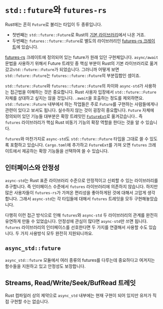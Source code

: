 # `std::future`와 `futures-rs`

Rust에는 흔히 `Future`로 불리는 타입이 두 종류입니다.

- 첫번째는 `std::future::Future`로 Rust의 [기본 라이브러리](https://doc.rust-lang.org/std/future/trait.Future.html)에서 나온 거죠.
- 두번째는 `futures::future::Future`로 별도의 라이브러리인 [futures-rs 크레이트](https://docs.rs/futures/0.3/futures/prelude/trait.Future.html)에 있습니다.

[futures-rs](https://docs.rs/futures/0.3/futures/prelude/trait.Future.html) 크레이트에 정의되어 있는 future가 원래 있던 구현체입니다. `async/await` 문법을 사용하기 위해서 Future 트레잇 중 핵심 부분이 Rust의 기본 라이브러리로 옮겨 갔고`std::future::Future`가 되었습니다. 그러니까 어떻게 보면 `std::future::Future`는 `futures::future::Future`의 부분집합인 셈이죠.

`std::future::Future`와 `futures::future::Future`의 차이와 `async-std`가 사용하는 접근법을 이해하는 것은 중요합니다. Rust 사용자 입장에서 `std::future::Future` 자체를 상대하고 싶지는 않을 것입니다. `.await`을 호출하는 정도를 제외하면요. `std::future::Future` 내부에서 하는 작업들은 주로 `Future`를 구현하는 사람들에게나 관련이 있다고 보셔도 됩니다. 실수하지 않는 것이 굉장히 중요합니다. `Future` 자체에 정의되어 있던 기능들 대부분은 확장 트레잇인 [`FutureExt`](https://docs.rs/futures/0.3/futures/future/trait.FutureExt.html)로 옮겨갔습니다.. 즉 `futures` 라이브러리가 핵심 Rust 비동기 기능의 확장 역할을 한다는 것을 알 수 있습니다.

`futures`와 마찬가지로 `async-std`도 `std::future::Future` 타입을 그대로 쓸 수 있도록 포함하고 있습니다. `Cargo.toml`에 추가하고 `FutureExt`를 가져 오면 `futures` 크레이트에서 제공하는 확장 기능들을 선택하여 쓸 수 있습니다.

## 인터페이스와 안정성

`async-std`는 Rust 표준 라이브러리 수준으로 안정적이고 신뢰할 수 있는 라이브러리를 추구합니다. 즉 인터페이스 수준에서 `futures` 라이브러리에 의존하지 않습니다. 하지만 많은 사용자들이 `futures-rs`가 가져온 편리성을 좋아하게된 것에 대해서 고맙게 생각합니다. 그래서 `async-std`는 각 타입들에 대해서 `futures` 트레잇을 모두 구현해놓았습니다.

다행히 이런 접근 방식으로 인해 `futures`와 `async-std` 두 라이브러리의 관계를 완전히 유연하게 만들 수 있었습니다. 안정성에 관심이 많다면 `async-std`만 쓰면 됩니다. `futures` 라이브러리의 인터페이스를 선호한다면 두 가지를 연결해서 사용할 수도 있습니다. 두 가지 사용방식 모두 완전히 지원되니까요.

## `async_std::future`

`async_std::future` 모듈에서 여러 종류의 futures를 다루는데 중요하다고 여겨지는 함수들을 지원하고 있고 안정성도 보장합니다.

## Streams, Read/Write/Seek/BufRead 트레잇

Rust 컴파일러 상의 제약으로 `async_std` 내부에는 현재 구현이 되어 있지만 유저가 직접 구현할 수는 없습니다.
